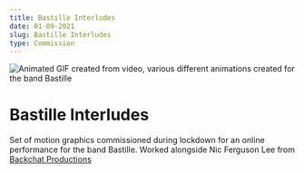 ```yaml
---
title: Bastille Interludes
date: 01-09-2021
slug: Bastille Interludes
type: Commission
---
```


<img src="./images/BastilleInterludes/bastille_interludes_02.gif" alt="Animated GIF created from video, various different animations created for the band Bastille">

# Bastille Interludes

Set of motion graphics commissioned during lockdown for an online performance for the band Bastille. Worked alongside Nic Ferguson Lee from [Backchat Productions](https://www.backchatproductions.co.uk/)

